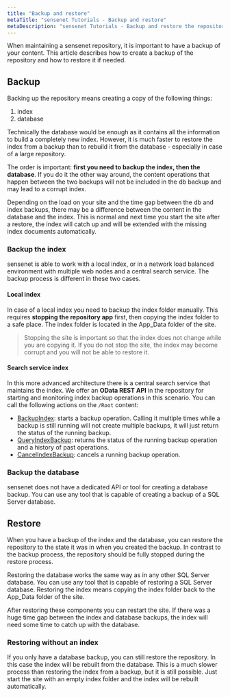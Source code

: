```yaml
---
title: "Backup and restore"
metaTitle: "sensenet Tutorials - Backup and restore"
metaDescription: "sensenet Tutorials - Backup and restore the repository"
---
```


When maintaining a sensenet repository, it is important to have a backup of your content. This article describes how to create a backup of the repository and how to restore it if needed.

## Backup
Backing up the repository means creating a copy of the following things:

1. index
2. database

Technically the database would be enough as it contains all the information to build a completely new index. However, it is much faster to restore the index from a backup than to rebuild it from the database - especially in case of a large repository.

The order is important: **first you need to backup the index, then the database**. If you do it the other way around, the content operations that happen between the two backups will not be included in the db backup and may lead to a corrupt index.

Depending on the load on your site and the time gap between the db and index backups, there may be a difference between the content in the database and the index. This is normal and next time you start the site after a restore, the index will catch up and will be extended with the missing index documents automatically.

### Backup the index
sensenet is able to work with a local index, or in a network load balanced environment with multiple web nodes and a central search service. The backup process is different in these two cases.

#### Local index
In case of a local index you need to backup the index folder manually. This requires **stopping the repository app** first, then copying the index folder to a safe place. The index folder is located in the App_Data folder of the site.

> Stopping the site is important so that the index does not change while you are copying it. If you do not stop the site, the index may become corrupt and you will not be able to restore it.

#### Search service index
In this more advanced architecture there is a central search service that maintains the index. We offer an **OData REST API** in the repository for starting and monitoring index backup operations in this scenario. You can call the following actions on the `/Root` content:

- [BackupIndex](/restapi/backupindex): starts a backup operation. Calling it multiple times while a backup is still running will not create multiple backups, it will just return the status of the running backup.
- [QueryIndexBackup](/restapi/queryindexbackup): returns the status of the running backup operation and a history of past operations.
- [CancelIndexBackup](/restapi/cancelindexbackup): cancels a running backup operation.

### Backup the database
sensenet does not have a dedicated API or tool for creating a database backup. You can use any tool that is capable of creating a backup of a SQL Server database.

## Restore
When you have a backup of the index and the database, you can restore the repository to the state it was in when you created the backup. In contrast to the backup process, the repository should be fully stopped during the restore process.

Restoring the database works the same way as in any other SQL Server database. You can use any tool that is capable of restoring a SQL Server database. Restoring the index means copying the index folder back to the App_Data folder of the site.

After restoring these components you can restart the site. If there was a huge time gap between the index and database backups, the index will need some time to catch up with the database.

### Restoring without an index
If you only have a database backup, you can still restore the repository. In this case the index will be rebuilt from the database. This is a much slower process than restoring the index from a backup, but it is still possible. Just start the site with an empty index folder and the index will be rebuilt automatically.
